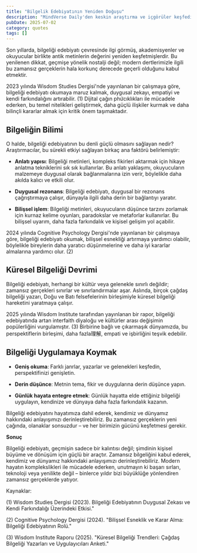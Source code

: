 ```yaml
---
title: "Bilgelik Edebiyatının Yeniden Doğuşu"
description: "MindVerse Daily'den keskin araştırma ve içgörüler keşfedin, alıntı kategorisinde."
pubDate: 2025-07-02
category: quotes
tags: []
---
```


Son yıllarda, bilgeliği edebiyatı çevresinde ilgi görmüş, akademisyenler ve okuyucular birlikte antik metinlerin değerini yeniden keşfetmişlerdir. Bu yenilenen dikkat, geçmişe yönelik nostalji değil; modern dertlerimizle ilgili bu zamansız gerçeklerin hala korkunç derecede geçerli olduğunu kabul etmektir.

2023 yılında Wisdom Studies Dergisi'nde yayınlanan bir çalışmaya göre, bilgeliği edebiyatı okumaya maruz kalmak, duygusal zekayı, empatiyi ve kendi farkındalığını artırabilir. (1) Dijital çağın phứcıklıkları ile mücadele ederken, bu temel nitelikleri geliştirmek, daha güçlü ilişkiler kurmak ve daha bilinçli kararlar almak için kritik önem taşımaktadır.

## Bilgeliğin Bilimi

O halde, bilgeliği edebiyatının bu denli güçlü olmasını sağlayan nedir? Araştırmacılar, bu sürekli etkiyi sağlayan birkaç ana faktörü belirlemiştir:

* **Anlatı yapısı**: Bilgeliği metinleri, kompleks fikirleri aktarmak için hikaye anlatma tekniklerini sık sık kullanırlar. Bu anlatı yaklaşımı, okuyucuların malzemeye duygusal olarak bağlanmalarına izin verir, böylelikle daha akılda kalıcı ve etkili olur.

* **Duygusal rezonans**: Bilgeliği edebiyatı, duygusal bir rezonans çağrıştırmaya çalışır, dünyayla ilgili daha derin bir bağlantıyı yaratır.

* **Bilişsel işlem**: Bilgeliği metinleri, okuyucuların düşünce tarzını zorlamak için kurnaz kelime oyunları, paradokslar ve metaforlar kullanırlar. Bu bilişsel uyarım, daha fazla farkındalık ve kişisel gelişim yol açabilir.

2024 yılında Cognitive Psychology Dergisi'nde yayınlanan bir çalışmaya göre, bilgeliği edebiyatı okumak, bilişsel esnekliği artırmaya yardımcı olabilir, böylelikle bireylerin daha yaratıcı düşünmelerine ve daha iyi kararlar almalarına yardımcı olur. (2)

## Küresel Bilgeliği Devrimi

Bilgeliği edebiyatı, herhangi bir kültür veya gelenekle sınırlı değildir; zamansız gerçekleri sınırlar ve sınırlandırmalar aşar. Aslında, birçok çağdaş bilgeliği yazarı, Doğu ve Batı felsefelerinin birleşimiyle küresel bilgeliği hareketini yaratmaya çalışır.

2025 yılında Wisdom Institute tarafından yayınlanan bir rapor, bilgeliği edebiyatında artan interfaith diyaloğu ve kültürler arası değişimin popülerliğini vurgulamıştır. (3) Birbirine bağlı ve çıkarmaşık dünyamızda, bu perspektiflerin birleşimi, daha fazla理解, empati ve işbirliğini teşvik edebilir.

## Bilgeliği Uygulamaya Koymak

* **Geniş okuma**: Farklı janrlar, yazarlar ve gelenekleri keşfedin, perspektifinizi genişletin.

* **Derin düşünce**: Metnin tema, fikir ve duygularına derin düşünce yapın.

* **Günlük hayata entegre etmek**: Günlük hayatta elde ettiğiniz bilgeliği uygulayın, kendinize ve dünyaya daha fazla farkındalık kazanın.

Bilgeliği edebiyatını hayatımıza dahil ederek, kendimiz ve dünyamız hakkındaki anlayışımızı derinleştirebiliriz. Bu zamansız gerçeklerin yeni çağında, olanaklar sonsuzdur – ve her birimizin gücünü keşfetmesi gerekir.

**Sonuç**

Bilgeliği edebiyatı, geçmişin sadece bir kalıntısı değil; şimdinin kişisel büyüme ve dönüşüm için güçlü bir araçtır. Zamansız bilgeliğini kabul ederek, kendimiz ve dünyamız hakkındaki anlayışımızı derinleştirebiliriz. Modern hayatın komplekslikleri ile mücadele ederken, unutmayın ki başarı sırları, teknoloji veya yenilikte değil – binlerce yıldır bizi büyüklüğe yönlendiren zamansız gerçeklerde yatıyor.

Kaynaklar:

(1) Wisdom Studies Dergisi (2023). Bilgeliği Edebiyatının Duygusal Zekası ve Kendi Farkındalığı Üzerindeki Etkisi."

(2) Cognitive Psychology Dergisi (2024). "Bilişsel Esneklik ve Karar Alma: Bilgeliği Edebiyatının Rolü."

(3) Wisdom Institute Raporu (2025). "Küresel Bilgeliği Trendleri: Çağdaş Bilgeliği Yazarları ve Uygulayıcıları Anketi."